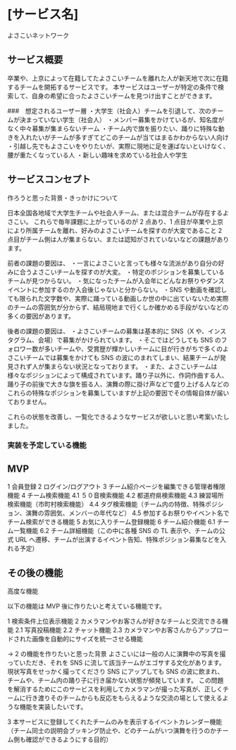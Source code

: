 # [サービス名]

よさこいネットワーク

## サービス概要

卒業や、上京によって在籍してたよさこいチームを離れた人が新天地で次に在籍するチームを開拓するサービスです。
本サービスはユーザーが特定の条件で検索して、自身の希望に合ったよさこいチームを見つけ出すことができます。

###　想定されるユーザー層
・大学生（社会人）チームを引退して、次のチームが決まっていない学生（社会人）
・メンバー募集をかけているが、知名度がなく中々募集が集まらないチーム
・チーム内で旗を振りたい、踊りに特殊な動きを入れたいがチームが多すぎてどこのチームが当てはまるかわからない人向け
・引越し先でもよさこいをやりたいが、実際に現地に足を運ばないといけなく、腰が重たくなっている人
・新しい趣味を求めている社会人や学生

## サービスコンセプト

作ろうと思った背景・きっかけについて

日本全国各地域で大学生チームや社会人チーム、または混合チームが存在するよさこい。
これらで毎年課題に上がっているのが 2 点あり、1 点目が卒業や上京により所属チームを離れ、好みのよさこいチームを探すのが大変であること
2 点目がチーム側は人が集まらない、または認知がされていないなどの課題があります。

前者の課題の要因は、
・一言によさこいと言っても様々な流派があり自分の好みに合うよさこいチームを探すのが大変。
・特定のポジションを募集しているチームが見つからない。
・気になったチームが入会年にどんなお祭りやダンスイベントに参加するのか入会後じゃないと分からない。
・SNS や動画を確認しても限られた文字数や、実際に踊っている動画しか世の中に出ていないため実際のチームの雰囲気が分からず、結局現地まで行くしか確かめる手段がないなどの多くの要因があります。

後者の課題の要因は、
・よさこいチームの募集は基本的に SNS（X や、インスタグラム、会場）で募集がかけられています。
・そこではどうしても SNS のフォロワー数が多いチームや、受賞歴が輝かしいチームに目が行きがちで多くのよさこいチームでは募集をかけても SNS の波にのまれてしまい、結果チームが発見されず人が集まらない状況となっております。
・また、よさこいチームは様々なポジションによって構成されています。踊り子以外に、作詞作曲する人、踊り子の前後で大きな旗を振る人、演舞の際に掛け声などで盛り上げる人などの
これらの特殊なポジションを募集していますが上記の要因でその情報自体が届いておりません。

これらの状態を改善し、一覧化できるようなサービスが欲しいと思い考案いたしました。

### 実装を予定している機能

## MVP

1 会員登録
2 ログイン/ログアウト
3 チーム紹介ページを編集できる管理者権限機能
4 チーム検索機能
4.1 ５０音検索機能
4.2 都道府県検索機能
4.3 練習場所検索機能（市町村検索機能）
4.4 タグ検索機能（チーム内の特徴、特殊ポジション、演舞の雰囲気、メンバーの年代など）
4.5 参加するお祭りやイベント名でチーム検索ができる機能
5 お気に入りチーム登録機能
6 チーム紹介機能
6.1 チーム一覧機能
6.2 チーム詳細機能（この中に各種 SNS の TL 表示や、チームの公式 URL へ遷移、チームが出演するイベント告知、特殊ポジション募集などを入れる予定）

## その後の機能

高度な機能

以下の機能は MVP 後に作りたいと考えている機能です。

1 検索条件上位表示機能
2 カメラマンやお客さんが好きなチームと交流できる機能
2.1 写真投稿機能
2.2 チャット機能
2.3 カメラマンやお客さんからアップロードされた画像を自動的にサイズを統一させる機能

→ 2 の機能を作りたいと思った背景
よさこいには一般の人に演舞中の写真を撮っていただき、それを SNS に流して該当チームがエゴサする文化があります。
現状写真をせっかく撮ってくださり SNS にアップしても SNS の波に飲まれ、チームや、チーム内の踊り子に行き届かない状態が頻発しています。
この問題を解消するためにこのサービスを利用してカメラマンが撮った写真が、正しくチームに行き渡りそのチームからも反応をもらえるような交流の場として使えるような機能を実装したいです。

3 本サービスに登録してくれたチームのみを表示するイベントカレンダー機能
（チーム同士の説明会ブッキング防止や、どのチームがいつ演舞を行うのかチーム側も確認ができるようにする目的）
